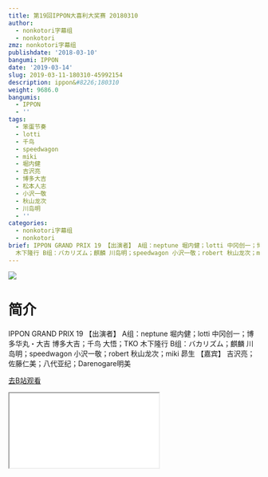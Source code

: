 ```yaml
---
title: 第19回IPPON大喜利大奖赛 20180310
author:
  - nonkotori字幕组
  - nonkotori
zmz: nonkotori字幕组
publishdate: '2018-03-10'
bangumi: IPPON
date: '2019-03-14'
slug: 2019-03-11-180310-45992154
description: ippon&#8226;180310
weight: 9686.0
bangumis:
  - IPPON
  - ''
tags:
  - 笨蛋节奏
  - lotti
  - 千鸟
  - speedwagon
  - miki
  - 堀内健
  - 吉沢亮
  - 博多大吉
  - 松本人志
  - 小沢一敬
  - 秋山龙次
  - 川岛明
  - ''
categories:
  - nonkotori字幕组
  - nonkotori
brief: IPPON GRAND PRIX 19 【出演者】 A组：neptune 堀内健；lotti 中冈创一；博多华丸・大吉 博多大吉；千鸟 大悟；TKO
  木下隆行 B组：バカリズム；麒麟 川岛明；speedwagon 小沢一敬；robert 秋山龙次；miki 昴生 【嘉宾】 吉沢亮；佐藤仁美；八代亚纪；Darenogare明美
---
```

![](https://i.imgur.com/EO5XJZC.jpg)
# 简介  
IPPON GRAND PRIX 19
【出演者】
A组：neptune 堀内健；lotti 中冈创一；博多华丸・大吉 博多大吉；千鸟 大悟；TKO 木下隆行
B组：バカリズム；麒麟 川岛明；speedwagon 小沢一敬；robert 秋山龙次；miki 昴生
【嘉宾】 
吉沢亮；佐藤仁美；八代亚纪；Darenogare明美  

[去B站观看](https://www.bilibili.com/video/av45992154/)
<div class ="resp-container"><iframe class="testiframe" src="//player.bilibili.com/player.html?aid=45992154"", scrolling="no", allowfullscreen="true" > </iframe></div> 
